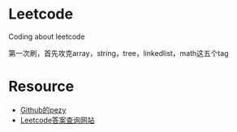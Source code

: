 # Leetcode
Coding about leetcode

第一次刷，首先攻克array，string，tree，linkedlist，math这五个tag

# Resource
* [Github的pezy](https://github.com/pezy/LeetCode)  
* [Leetcode答案查询网站](https://www.jiuzhang.com/solution/)
